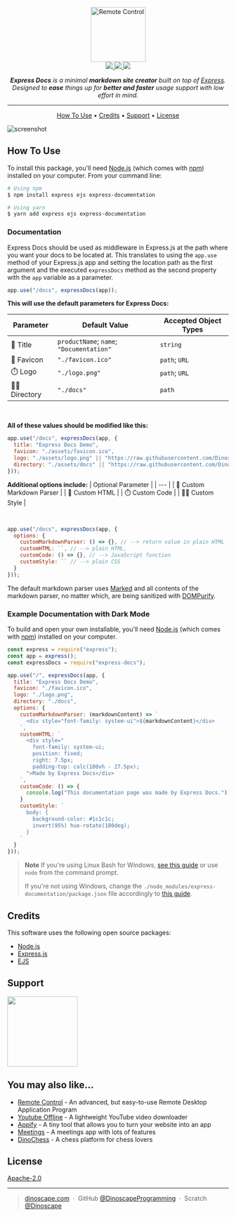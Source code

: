 <p align="center">
  <a href="https://DinoscapeProgramming.github.io/Remote-Control">
    <picture>
      <source height="125" media="(prefers-color-scheme: dark)" srcset="https://raw.githubusercontent.com/DinoscapeProgramming/Express-Documentation/master/docs/static/logo-dark.svg">
      <img height="125" alt="Remote Control" src="https://raw.githubusercontent.com/DinoscapeProgramming/Express-Documentation/master/docs/static/logo.svg">
    </picture>
  </a>
  <br>
  <a href="https://www.npmjs.com/package/express-documentation">
    <img src="https://badge.fury.io/js/express-documentation.svg">
  </a>
  <a href="https://opensource.org/license/apache-2-0">
    <img src="https://img.shields.io/badge/License-Apache%202.0-brightgreen.svg">
  </a>
  <a href="https://www.npmjs.com/package/express-documentation?activeTab=dependencies">
    <img src="https://img.shields.io/badge/Dependencies-up%20to%20date-brightgreen.svg">
  </a>
</p>
<p align="center">
  <em><b>Express Docs</b> is a minimal <b>markdown site creator</b> built on top of <a href="https://expressjs.com" target="_blank">Express</a>. Designed to <b>ease</b> things up for <b>better and faster</b> usage support with low effort in mind.</em>
</p>

---

<p align="center">
  <a href="#how-to-use">How To Use</a> •
  <a href="#credits">Credits</a> •
  <a href="#support">Support</a> •
  <a href="#license">License</a>
</p>

![screenshot](https://raw.githubusercontent.com/DinoscapeProgramming/Express-Docs/master/docs/static/demonstration.gif)

## How To Use

To install this package, you'll need [Node.js](https://nodejs.org/en/download/) (which comes with [npm](http://npmjs.com)) installed on your computer. From your command line:

```bash
# Using npm
$ npm install express ejs express-documentation

# Using yarn
$ yarn add express ejs express-documentation
```

### Documentation
Express Docs should be used as middleware in Express.js at the path where you want your docs to be located at. This translates to using the `app.use` method of your Express.js app and setting the location path as the first argument and the executed `expressDocs` method as the second property with the `app` variable as a parameter.

```js
app.use("/docs", expressDocs(app));
```

**This will use the default parameters for Express Docs:**

| Parameter | Default Value | Accepted Object Types |
| --- | --- | --- |
| 📲 Title | `productName`; `name`; `"Documentation"` | `string` |
| 🎨 Favicon | `"./favicon.ico"` | `path`; `URL` |
| ⏱️ Logo | `"./logo.png"` | `path`; `URL` |
| 👨‍💻 Directory | `"./docs"` | `path` |

<br />

**All of these values should be modified like this:**
```js
app.use("/docs", expressDocs(app, {
  title: "Express Docs Demo",
  favicon: "./assets/favicon.ico",
  logo: "./assets/logo.png" || "https://raw.githubusercontent.com/DinoscapeProgramming/Remote-Control/main/server/assets/logo.svg",
  directory: "./assets/docs" || "https://raw.githubusercontent.com/DinoscapeProgramming/Remote-Control/main/server/assets/favicon.ico"
}));
```

**Additional options include:**
| Optional Parameter |
| --- |
| 📲 Custom Markdown Parser |
| 🎨 Custom HTML |
| ⏱️ Custom Code |
| 👨‍💻 Custom Style |

<br />

```js
app.use("/docs", expressDocs(app, {
  options: {
    customMarkdownParser: () => {}, // --> return value in plain HTML
    customHTML: ``, // --> plain HTML,
    customCode: () => {}, // --> JavaScript function
    customStyle: `` // --> plain CSS
  }
}));
```

The default markdown parser uses [Marked](https://github.com/markedjs/marked) and all contents of the markdown parser, no matter which, are being sanitized with [DOMPurify](https://github.com/cure53/DOMPurify).

### Example Documentation with Dark Mode
To build and open your own installable, you'll need [Node.js](https://nodejs.org/en/download/) (which comes with [npm](http://npmjs.com)) installed on your computer.

```js
const express = require("express");
const app = express();
const expressDocs = require("express-docs");

app.use("/", expressDocs(app, {
  title: "Express Docs Demo",
  favicon: "./favicon.ico",
  logo: "./logo.png",
  directory: "./docs",
  options: {
    customMarkdownParser: (markdownContent) => `
      <div style="font-family: system-ui">${markdownContent}</div>
    `,
    customHTML: `
      <div style="
        font-family: system-ui;
        position: fixed;
        right: 7.5px;
        padding-top: calc(100vh - 27.5px);
      ">Made by Express Docs</div>
    `,
    customCode: () => {
      console.log("This documentation page was made by Express Docs.");
    }
    customStyle: `
      body: {
        background-color: #1c1c1c;
        invert(95%) hue-rotate(180deg);
      }
    `
  }
}));
```

> **Note**
> If you're using Linux Bash for Windows, [see this guide](https://www.howtogeek.com/261575/how-to-run-graphical-linux-desktop-applications-from-windows-10s-bash-shell/) or use `node` from the command prompt.
>
> If you're not using Windows, change the ```./node_modules/express-documentation/package.json``` file accordingly to [this guide](https://www.electron.build/index.html/).

## Credits

This software uses the following open source packages:

- [Node.js](https://nodejs.org)
- [Express.js](https://github.com/expressjs/express)
- [EJS](https://ejs.co)

## Support

<a href="https://www.patreon.com/DinoscapeArmy">
	<img src="https://c5.patreon.com/external/logo/become_a_patron_button@2x.png" width="160">
</a>

## You may also like...


- [Remote Control](https://github.com/DinoscapeProgramming/Remote-Control) - An advanced, but easy-to-use Remote Desktop Application Program
- [Youtube Offline](https://github.com/DinoscapeProgramming/Youtube-Offline) - A lightweight YouTube video downloader
- [Appify](https://github.com/DinoscapeProgramming/Appify) - A tiny tool that allows you to turn your website into an app
- [Meetings](https://github.com/DinoscapeProgramming/Meetings) - A meetings app with lots of features
- [DinoChess](https://github.com/DinoscapeProgramming/DinoChess) - A chess platform for chess lovers

## License

[Apache-2.0](https://raw.githubusercontent.com/DinoscapeProgramming/Express-Docs/master/LICENSE)

---

> [dinoscape.com](https://dinoscape.com) &nbsp;&middot;&nbsp;
> GitHub [@DinoscapeProgramming](https://github.com/DinoscapeProgramming) &nbsp;&middot;&nbsp;
> Scratch [@Dinoscape](https://scratch.mit.edu/users/Dinoscape)